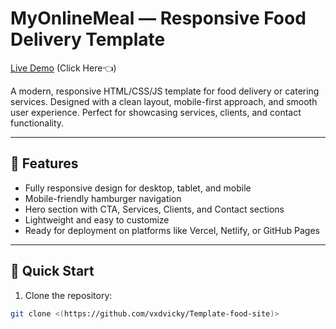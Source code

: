 # MyOnlineMeal — Responsive Food Delivery Template

[Live Demo](https://template-food-site.vercel.app/)  (Click Here👈)

A modern, responsive HTML/CSS/JS template for food delivery or catering services. Designed with a clean layout, mobile-first approach, and smooth user experience. Perfect for showcasing services, clients, and contact functionality.

---

## 🌟 Features
- Fully responsive design for desktop, tablet, and mobile
- Mobile-friendly hamburger navigation
- Hero section with CTA, Services, Clients, and Contact sections
- Lightweight and easy to customize
- Ready for deployment on platforms like Vercel, Netlify, or GitHub Pages

---

## 🚀 Quick Start

1. Clone the repository:
```bash
git clone <(https://github.com/vxdvicky/Template-food-site)>

